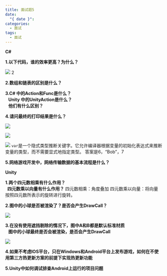 ```yaml
---
title: 面试题5
date:
  "{ date }": 
categories:
  - 面试
tags:
  - 面试
---
```



**C#**

**1.以下代码，谁的效率更高？为什么？**

![](https://scf1a0b4c9d9e6od-sb-qn.qiqiuyun.net/files/course/2024/10-20/10165796eb72083104.png)
2

**2.数组和链表的区别是什么？**

**3.C# 中的Action和Func是什么？  
   Unity 中的UnityAction是什么？  
   他们有什么区别？**

**4.请问最终的打印结果是什么？**

![](https://scf1a0b4c9d9e6od-sb-qn.qiqiuyun.net/files/course/2024/10-20/101711787980843285.png)

![](https://scf1a0b4c9d9e6od-sb-qn.qiqiuyun.net/files/course/2024/10-20/1017288a9a8b961241.png)

![](https://scf1a0b4c9d9e6od-sb-qn.qiqiuyun.net/files/course/2024/10-20/1019026b68ee189933.png)
`var`是一个隐式类型推断关键字。它允许编译器根据变量的初始化表达式来推断变量的类型，而不需要显式地指定类型。
答案是6，“Bob”，7

**5.网络游戏开发中，网络传输数据的基本流程是什么？**

**Unity**

**1.两个四元数相乘有什么作用？  
  四元数乘以向量有什么作用？**
四元数相乘：角度叠加 四元数乘以向量：将向量按照四元数所表示的旋转进行旋转。

**2.图中的小球是否被渲染了？是否会产生DrawCall？**

![](https://scf1a0b4c9d9e6od-sb-qn.qiqiuyun.net/files/course/2024/10-20/101805d89a53991795.png)

**3.在没有使用遮挡剔除的情况下，图中A和B都是默认标准材质  
   图中的小球最终是否会被渲染，是否会产生DrawCall**

![](https://scf1a0b4c9d9e6od-sb-qn.qiqiuyun.net/files/course/2024/10-20/101819b2fc05602621.png)

**4.如果不考虑IOS平台，只在Windows和Android平台上发布游戏，如何在不使用第三方热更新方案的前提下实现热更新功能**

**5.Unity中如何调试排查Android上运行的项目问题**